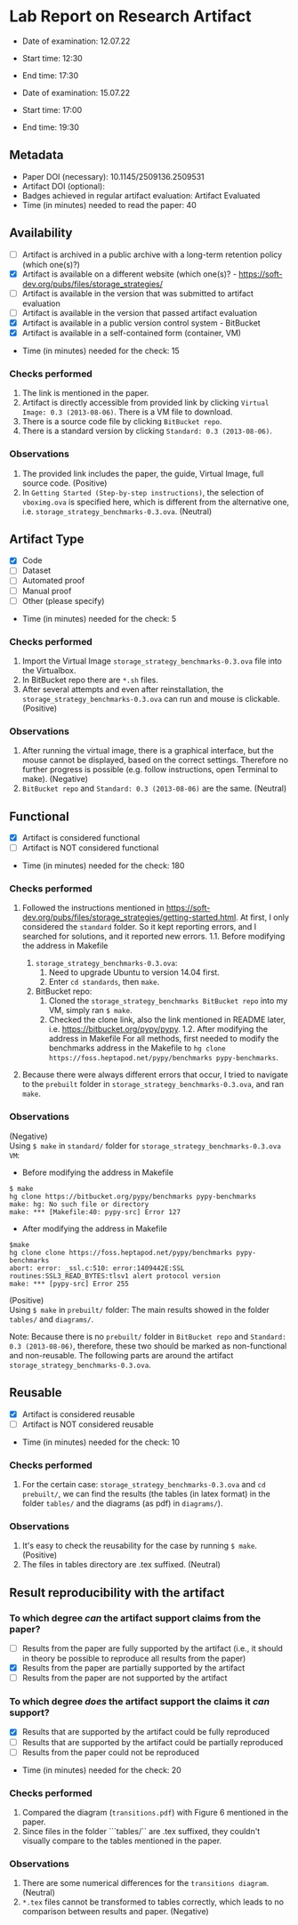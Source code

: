 # Lab Report on Research Artifact

* Date of examination: 12.07.22
* Start time: 12:30
* End time: 17:30

* Date of examination: 15.07.22
* Start time: 17:00
* End time: 19:30

## Metadata

* Paper DOI (necessary): 10.1145/2509136.2509531
* Artifact DOI (optional):
* Badges achieved in regular artifact evaluation: Artifact Evaluated
* Time (in minutes) needed to read the paper: 40

## Availability

* [ ] Artifact is archived in a public archive with a long-term retention policy (which one(s)?)
* [x] Artifact is available on a different website (which one(s)? - https://soft-dev.org/pubs/files/storage_strategies/
* [ ] Artifact is available in the version that was submitted to artifact evaluation
* [ ] Artifact is available in the version that passed artifact evaluation
* [x] Artifact is available in a public version control system - BitBucket
* [x] Artifact is available in a self-contained form (container, VM)
* Time (in minutes) needed for the check: 15

### Checks performed

1. The link is mentioned in the paper.
2. Artifact is directly accessible from provided link by clicking ```Virtual Image: 0.3 (2013-08-06)```. There is a VM file to download. 
3. There is a source code file by clicking ```BitBucket repo```.
4. There is a standard version by clicking ```Standard: 0.3 (2013-08-06)```.

### Observations

1. The provided link includes the paper,  the guide, Virtual Image, full source code. (Positive) 
2. In ```Getting Started (Step-by-step instructions)```, the selection of ```vboximg.ova``` is specified here, which is different from the alternative one, i.e. ```storage_strategy_benchmarks-0.3.ova```. (Neutral)

## Artifact Type

* [x] Code
* [ ] Dataset
* [ ] Automated proof
* [ ] Manual proof
* [ ] Other (please specify)
* Time (in minutes) needed for the check: 5

### Checks performed

1. Import the Virtual Image ```storage_strategy_benchmarks-0.3.ova``` file into the Virtualbox.
2. In BitBucket repo there are ```*.sh``` files.
3. After several attempts and even after reinstallation, the ```storage_strategy_benchmarks-0.3.ova``` can run and mouse is clickable. (Positive)

### Observations

1. After running the virtual image, there is a graphical interface, but the mouse cannot be displayed, based on the correct settings. Therefore no further progress is possible (e.g. follow instructions, open Terminal to make). (Negative)
2. ```BitBucket repo``` and ```Standard: 0.3 (2013-08-06)``` are the same. (Neutral)

## Functional

* [x] Artifact is considered functional
* [ ] Artifact is NOT considered functional
* Time (in minutes) needed for the check: 180

### Checks performed

1. Followed the instructions mentioned in https://soft-dev.org/pubs/files/storage_strategies/getting-started.html. At first, I only considered the ```standard``` folder. So it kept reporting errors, and I searched for solutions, and it reported new errors.
1.1. Before modifying the address in Makefile 
    1) ```storage_strategy_benchmarks-0.3.ova```:  
        1. Need to upgrade Ubuntu to version 14.04 first.
        2. Enter ```cd standards```, then ```make```.
    2) BitBucket repo:
        1. Cloned the ```storage_strategy_benchmarks BitBucket repo``` into my VM, simply ran ```$ make```.
        2. Checked the clone link, also the link mentioned in README later, i.e. https://bitbucket.org/pypy/pypy.
1.2. After modifying the address in Makefile 
    For all methods, first needed to modify the benchmarks address in the Makefile to ```hg clone https://foss.heptapod.net/pypy/benchmarks pypy-benchmarks```.

2. Because there were always different errors that occur, I tried to navigate to the ```prebuilt``` folder in ```storage_strategy_benchmarks-0.3.ova```, and ran ```make```.

### Observations

(Negative)  
Using ```$ make``` in ```standard/``` folder for ```storage_strategy_benchmarks-0.3.ova VM```:  
- Before modifying the address in Makefile 
```
$ make
hg clone https://bitbucket.org/pypy/benchmarks pypy-benchmarks
make: hg: No such file or directory
make: *** [Makefile:40: pypy-src] Error 127
```
- After modifying the address in Makefile 
```
$make
hg clone clone https://foss.heptapod.net/pypy/benchmarks pypy-benchmarks  
abort: error: _ssl.c:510: error:1409442E:SSL routines:SSL3_READ_BYTES:tlsv1 alert protocol version
make: *** [pypy-src] Error 255
```

(Positive)  
Using ```$ make``` in ```prebuilt/``` folder:
The main results showed in the folder ```tables/``` and ```diagrams/```.

Note: Because there is no  ```prebuilt/``` folder in ```BitBucket repo``` and ```Standard: 0.3 (2013-08-06)```, therefore, these two should be marked as non-functional and non-reusable. The following parts are around the artifact ```storage_strategy_benchmarks-0.3.ova```.

## Reusable

* [x] Artifact is considered reusable
* [ ] Artifact is NOT considered reusable
* Time (in minutes) needed for the check: 10

### Checks performed

1. For the certain case: ```storage_strategy_benchmarks-0.3.ova``` and ```cd prebuilt/```, we can find the results (the tables (in latex format) in the folder ```tables/``` and the diagrams (as pdf) in ```diagrams/```).

### Observations

1. It's easy to check the reusability for the case by running ```$ make```. (Positive)
2. The files in tables directory are .tex suffixed. (Neutral)

## Result reproducibility with the artifact

### To which degree *can* the artifact support claims from the paper?

* [ ] Results from the paper are fully supported by the artifact (i.e., it should in theory be possible to reproduce all results from the paper)
* [x] Results from the paper are partially supported by the artifact
* [ ] Results from the paper are not supported by the artifact

### To which degree *does* the artifact support the claims it *can* support?

* [x] Results that are supported by the artifact could be fully reproduced
* [ ] Results that are supported by the artifact could be partially reproduced
* [ ] Results from the paper could not be reproduced
* Time (in minutes) needed for the check: 20

### Checks performed

1. Compared the diagram (```transitions.pdf```) with Figure 6 mentioned in the paper. 
2. Since files in the folder ```tables/`` are .tex suffixed, they couldn't visually compare to the tables mentioned in the paper.

### Observations

1. There are some numerical differences for the ```transitions diagram```. (Neutral)
2. ```*.tex``` files cannot be transformed to tables correctly, which leads to no comparison between results and paper. (Negative)